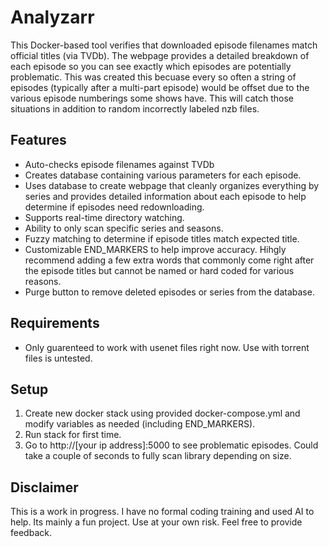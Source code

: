 # Analyzarr

This Docker-based tool verifies that downloaded episode filenames match official titles (via TVDb). The webpage provides a detailed breakdown of each episode so you can see exactly which episodes are potentially problematic. This was created this becuase every so often a string of episodes (typically after a multi-part episode) would be offset due to the various episode numberings some shows have. This will catch those situations in addition to random incorrectly labeled nzb files.  

## Features

- Auto-checks episode filenames against TVDb
- Creates database containing various parameters for each episode.
- Uses database to create webpage that cleanly organizes everything by series and provides detailed information about each episode to help determine if episodes need redownloading.
- Supports real-time directory watching.
- Ability to only scan specific series and seasons.
- Fuzzy matching to determine if episode titles match expected title.
- Customizable END_MARKERS to help improve accuracy. Hihgly recommend adding a few extra words that commonly come right after the episode titles but cannot be named or hard coded for various reasons.
- Purge button to remove deleted episodes or series from the database.

## Requirements

- Only guarenteed to work with usenet files right now. Use with torrent files is untested.    
  
## Setup

1. Create new docker stack using provided docker-compose.yml and modify variables as needed (including END_MARKERS).
2. Run stack for first time.
3. Go to http://[your ip address]:5000 to see problematic episodes. Could take a couple of seconds to fully scan library depending on size. 

## Disclaimer

This is a work in progress. I have no formal coding training and used AI to help. Its mainly a fun project. Use at your own risk. Feel free to provide feedback. 
